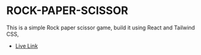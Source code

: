 # ROCK-PAPER-SCISSOR

This is a simple Rock paper scissor game, build it using React and Tailwind CSS, 



- [Live Link](https://magical-griffin-2186d8.netlify.app/) 
